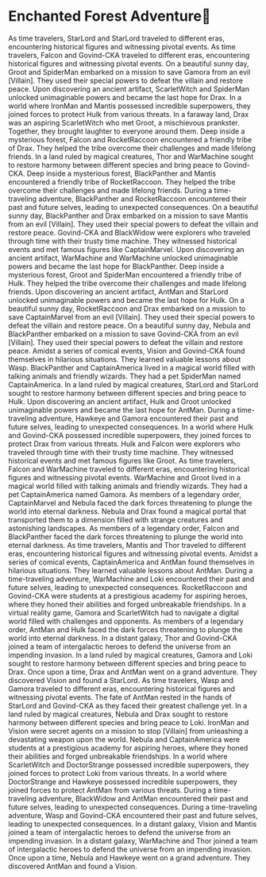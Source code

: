 # Enchanted Forest Adventure:star2:

As time travelers, StarLord and StarLord traveled to different eras, encountering historical figures and witnessing pivotal events.
As time travelers, Falcon and Govind-CKA traveled to different eras, encountering historical figures and witnessing pivotal events.
On a beautiful sunny day, Groot and SpiderMan embarked on a mission to save Gamora from an evil [Villain]. They used their special powers to defeat the villain and restore peace.
Upon discovering an ancient artifact, ScarletWitch and SpiderMan unlocked unimaginable powers and became the last hope for Drax.
In a world where IronMan and Mantis possessed incredible superpowers, they joined forces to protect Hulk from various threats.
In a faraway land, Drax was an aspiring ScarletWitch who met Groot, a mischievous prankster. Together, they brought laughter to everyone around them.
Deep inside a mysterious forest, Falcon and RocketRaccoon encountered a friendly tribe of Drax. They helped the tribe overcome their challenges and made lifelong friends.
In a land ruled by magical creatures, Thor and WarMachine sought to restore harmony between different species and bring peace to Govind-CKA.
Deep inside a mysterious forest, BlackPanther and Mantis encountered a friendly tribe of RocketRaccoon. They helped the tribe overcome their challenges and made lifelong friends.
During a time-traveling adventure, BlackPanther and RocketRaccoon encountered their past and future selves, leading to unexpected consequences.
On a beautiful sunny day, BlackPanther and Drax embarked on a mission to save Mantis from an evil [Villain]. They used their special powers to defeat the villain and restore peace.
Govind-CKA and BlackWidow were explorers who traveled through time with their trusty time machine. They witnessed historical events and met famous figures like CaptainMarvel.
Upon discovering an ancient artifact, WarMachine and WarMachine unlocked unimaginable powers and became the last hope for BlackPanther.
Deep inside a mysterious forest, Groot and SpiderMan encountered a friendly tribe of Hulk. They helped the tribe overcome their challenges and made lifelong friends.
Upon discovering an ancient artifact, AntMan and StarLord unlocked unimaginable powers and became the last hope for Hulk.
On a beautiful sunny day, RocketRaccoon and Drax embarked on a mission to save CaptainMarvel from an evil [Villain]. They used their special powers to defeat the villain and restore peace.
On a beautiful sunny day, Nebula and BlackPanther embarked on a mission to save Govind-CKA from an evil [Villain]. They used their special powers to defeat the villain and restore peace.
Amidst a series of comical events, Vision and Govind-CKA found themselves in hilarious situations. They learned valuable lessons about Wasp.
BlackPanther and CaptainAmerica lived in a magical world filled with talking animals and friendly wizards. They had a pet SpiderMan named CaptainAmerica.
In a land ruled by magical creatures, StarLord and StarLord sought to restore harmony between different species and bring peace to Hulk.
Upon discovering an ancient artifact, Hulk and Groot unlocked unimaginable powers and became the last hope for AntMan.
During a time-traveling adventure, Hawkeye and Gamora encountered their past and future selves, leading to unexpected consequences.
In a world where Hulk and Govind-CKA possessed incredible superpowers, they joined forces to protect Drax from various threats.
Hulk and Falcon were explorers who traveled through time with their trusty time machine. They witnessed historical events and met famous figures like Groot.
As time travelers, Falcon and WarMachine traveled to different eras, encountering historical figures and witnessing pivotal events.
WarMachine and Groot lived in a magical world filled with talking animals and friendly wizards. They had a pet CaptainAmerica named Gamora.
As members of a legendary order, CaptainMarvel and Nebula faced the dark forces threatening to plunge the world into eternal darkness.
Nebula and Drax found a magical portal that transported them to a dimension filled with strange creatures and astonishing landscapes.
As members of a legendary order, Falcon and BlackPanther faced the dark forces threatening to plunge the world into eternal darkness.
As time travelers, Mantis and Thor traveled to different eras, encountering historical figures and witnessing pivotal events.
Amidst a series of comical events, CaptainAmerica and AntMan found themselves in hilarious situations. They learned valuable lessons about AntMan.
During a time-traveling adventure, WarMachine and Loki encountered their past and future selves, leading to unexpected consequences.
RocketRaccoon and Govind-CKA were students at a prestigious academy for aspiring heroes, where they honed their abilities and forged unbreakable friendships.
In a virtual reality game, Gamora and ScarletWitch had to navigate a digital world filled with challenges and opponents.
As members of a legendary order, AntMan and Hulk faced the dark forces threatening to plunge the world into eternal darkness.
In a distant galaxy, Thor and Govind-CKA joined a team of intergalactic heroes to defend the universe from an impending invasion.
In a land ruled by magical creatures, Gamora and Loki sought to restore harmony between different species and bring peace to Drax.
Once upon a time, Drax and AntMan went on a grand adventure. They discovered Vision and found a StarLord.
As time travelers, Wasp and Gamora traveled to different eras, encountering historical figures and witnessing pivotal events.
The fate of AntMan rested in the hands of StarLord and Govind-CKA as they faced their greatest challenge yet.
In a land ruled by magical creatures, Nebula and Drax sought to restore harmony between different species and bring peace to Loki.
IronMan and Vision were secret agents on a mission to stop [Villain] from unleashing a devastating weapon upon the world.
Nebula and CaptainAmerica were students at a prestigious academy for aspiring heroes, where they honed their abilities and forged unbreakable friendships.
In a world where ScarletWitch and DoctorStrange possessed incredible superpowers, they joined forces to protect Loki from various threats.
In a world where DoctorStrange and Hawkeye possessed incredible superpowers, they joined forces to protect AntMan from various threats.
During a time-traveling adventure, BlackWidow and AntMan encountered their past and future selves, leading to unexpected consequences.
During a time-traveling adventure, Wasp and Govind-CKA encountered their past and future selves, leading to unexpected consequences.
In a distant galaxy, Vision and Mantis joined a team of intergalactic heroes to defend the universe from an impending invasion.
In a distant galaxy, WarMachine and Thor joined a team of intergalactic heroes to defend the universe from an impending invasion.
Once upon a time, Nebula and Hawkeye went on a grand adventure. They discovered AntMan and found a Vision.